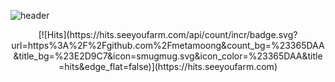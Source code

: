 ![header](https://capsule-render.vercel.app/api?type=cylinder&color=E18AAA&height=300&section=header&text=metamoong🫠&fontColor=ffffff&animation=fadeIn&fontSize=80)

<div align="center">
[![Hits](https://hits.seeyoufarm.com/api/count/incr/badge.svg?url=https%3A%2F%2Fgithub.com%2Fmetamoong&count_bg=%23365DAA&title_bg=%23E2D9C7&icon=smugmug.svg&icon_color=%23365DAA&title=hits&edge_flat=false)](https://hits.seeyoufarm.com)
</div>
